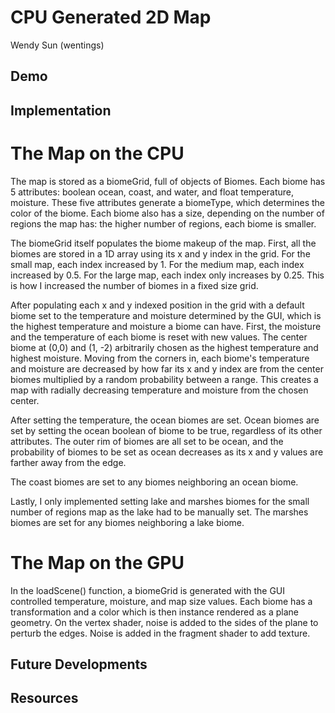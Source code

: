 # CPU Generated 2D Map

 Wendy Sun (wentings)

## Demo

## Implementation
# The Map on the CPU
The map is stored as a biomeGrid, full of objects of Biomes. Each biome has 5 attributes: boolean ocean, coast, and water, and float temperature, moisture. These five attributes generate a biomeType, which determines the color of the biome. Each biome also has a size, depending on the number of regions the map has: the higher number of regions, each biome is smaller.

The biomeGrid itself populates the biome makeup of the map. First, all the biomes are stored in a 1D array using its x and y index in the grid. For the small map, each index increased by 1. For the medium map, each index increased by 0.5. For the large map, each index only increases by 0.25. This is how I increased the number of biomes in a fixed size grid.

After populating each x and y indexed position in the grid with a default biome set to the temperature and moisture determined by the GUI, which is the highest temperature and moisture a biome can have. First, the moisture and the temperature of each biome is reset with new values. The center biome at (0,0) and (1, -2) arbitrarily chosen as the highest temperature and highest moisture. Moving from the corners in, each biome's temperature and moisture are decreased by how far its x and y index are from the center biomes multiplied by a random probability between a range. This creates a map with radially decreasing temperature and moisture from the chosen center.

After setting the temperature, the ocean biomes are set. Ocean biomes are set by setting the ocean boolean of biome to be true, regardless of its other attributes. The outer rim of biomes are all set to be ocean, and the probability of biomes to be set as ocean decreases as its x and y values are farther away from the edge.

The coast biomes are set to any biomes neighboring an ocean biome.

Lastly, I only implemented setting lake and marshes biomes for the small number of regions map as the lake had to be manually set. The marshes biomes are set for any biomes neighboring a lake biome.

# The Map on the GPU
In the loadScene() function, a biomeGrid is generated with the GUI controlled temperature, moisture, and map size values. Each biome has a transformation and a color which is then instance rendered as a plane geometry. On the vertex shader, noise is added to the sides of the plane to perturb the edges. Noise is added in the fragment shader to add texture.

## Future Developments
## Resources
